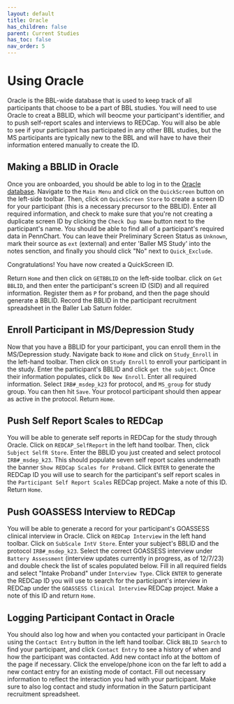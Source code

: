 ```yaml
---
layout: default
title: Oracle
has_children: false
parent: Current Studies
has_toc: false
nav_order: 5
---
```


# Using Oracle
Oracle is the BBL-wide database that is used to keep track of all participants that choose to be a part of BBL studies. You will need to use Oracle to creat a BBLID, which will beocme your participant's identifier, and to push self-report scales and interviews to REDCap. You will also be able to see if your participant has participated in any other BBL studies, but the MS participants are typically new to the BBL and will have to have their information entered manually to create the ID. 

## Making a BBLID in Oracle
Once you are onboarded, you should be able to log in to the [Oracle database](https://bbldm.pmacs.upenn.edu/bblmain/alarm/req_alarm.jsp). Navigate to the `Main Menu` and click on the `QuickScreen` button on the left-side toolbar. Then, click on `QuickScreen Store` to create a screen ID for your participant (this is a necessary precursor to the BBLID). Enter all required information, and check to make sure that you're not creating a duplicate screen ID by clicking the `Check Dup Name` button next to the participant's name. You should be able to find all of a participant's required data in PennChart. You can leave their Preliminary Screen Status as `Unknown`, mark their source as `ext` (external) and enter 'Baller MS Study' into the notes senction, and finally you should click "No" next to `Quick_Exclude`. 

Congratulations! You have now created a QuickScreen ID. 

Return `Home` and then click on `GETBBLID` on the left-side toolbar. click on `Get BBLID`, and then enter the participant's screen ID (SID) and all required information. Register them as `P` for proband, and then the page should generate a BBLID. Record the BBLID in the participant recruitment spreadsheet in the Baller Lab Saturn folder. 

## Enroll Participant in MS/Depression Study
Now that you have a BBLID for your participant, you can enroll them in the MS/Depression study. Navigate back to `Home` and click on `Study_Enroll` in the left-hand toolbar. Then click on `Study Enroll` to enroll your participant in the study. Enter the participant's BBLID and click `get the subject`. Once their information populates, click `Do New Enroll`. Enter all required information. Select `IRB#_msdep_k23` for protocol, and `MS_group` for study group. You can then hit `Save`. Your protocol participant should then appear as active in the protocol. Return `Home`.

## Push Self Report Scales to REDCap
You will be able to generate self reports in REDCap for the study through Oracle. Click on `REDCAP_SelfReport` in the left hand toolbar. Then, click `Subject SelfR Store`. Enter the BBLID you just created and select protocol `IRB#_msdep_k23`. This should populate seven self report scales underneath the banner `Show REDCap Scales for Proband`. Click `ENTER` to generate the REDCap ID you will use to search for the participant's self report scales in the `Participant Self Report Scales` REDCap project. Make a note of this ID. Return `Home`.

## Push GOASSESS Interview to REDCap
You will be able to generate a record for your participant's GOASSESS clinical interview in Oracle. Click on `REDCap Interview` in the left hand toolbar. Click on `SubScale IntV Store`. Enter your subject's BBLID and the protocol `IRB#_msdep_k23`. Select the correct GOASSESS interview under `Battery Assessment` (interview updates currently in progress, as of 12/7/23) and double check the list of scales populated below. Fill in all required fields and select "Intake Proband" under `Interview Type`. Click `ENTER` to generate the REDCap ID you will use to search for the participant's interview in REDCap under the `GOASSESS Clinical Interview` REDCap project. Make a note of this ID and return `Home`.

## Logging Participant Contact in Oracle
You should also log how and when you contacted your participant in Oracle using the `Contact Entry` button in the left hand toolbar. Click `BBLID Search` to find your participant, and click `Contact Entry` to see a history of when and how the participant was contacted. Add new contact info at the bottom of the page if necessary. Click the envelope/phone icon on the far left to add a new contact entry for an existing mode of contact. Fill out necessary information to reflect the interaction you had with your participant. Make sure to also log contact and study information in the Saturn participant recruitment spreadsheet.
